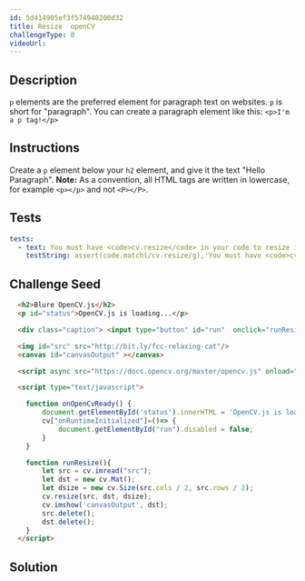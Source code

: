 ```yaml
---
id: 5d414905ef3f574940200d32
title: Resize  openCV
challengeType: 0
videoUrl:
---
```


## Description
<section id='description'>
<code>p</code> elements are the preferred element for paragraph text on websites. <code>p</code> is short for "paragraph".
You can create a paragraph element like this:
<code>&#60;p&#62;I'm a p tag!&#60;/p&#62;</code>
</section>

## Instructions
<section id='instructions'>
Create a <code>p</code> element below your <code>h2</code> element, and give it the text "Hello Paragraph".
<strong>Note:</strong> As a convention, all HTML tags are written in lowercase, for example <code>&#60;p&#62;&#60;/p&#62;</code> and not <code>&#60;P&#62;&#60;/P&#62;</code>.
</section>

## Tests
<section id='tests'>

```yml
tests:
  - text: You must have <code>cv.resize</code> in your code to resize image
    testString: assert(code.match(/cv.resize/g),'You must have <code>cv.resize</code> in your code to resize image'); 
 ```

</section>

## Challenge Seed
<section id='challengeSeed'>

<div id='html-seed'>

```html
  <h2>Blure OpenCV.js</h2>
  <p id="status">OpenCV.js is loading...</p>

  <div class="caption"> <input type="button" id="run"  onclick="runResize()" value="Run" disabled=true /></div>

  <img id="src" src="http://bit.ly/fcc-relaxing-cat"/>
  <canvas id="canvasOutput" ></canvas>

  <script async src="https://docs.opencv.org/master/opencv.js" onload="onOpenCvReady();" type="text/javascript"></script>

  <script type="text/javascript">

    function onOpenCvReady() {
        document.getElementById('status').innerHTML = 'OpenCV.js is load.';
        cv["onRuntimeInitialized"]=()=> {
            document.getElementById("run").disabled = false;
        }
    }

    function runResize(){
        let src = cv.imread("src");
        let dst = new cv.Mat();
        let dsize = new cv.Size(src.cols / 2, src.rows / 2);
        cv.resize(src, dst, dsize);
        cv.imshow('canvasOutput', dst);
        src.delete();
        dst.delete();
    }
  </script> 

```

</div>



</section>

## Solution
<section id='solution'>

```html

```

</section>
